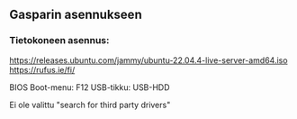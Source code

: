 ## Gasparin asennukseen

### Tietokoneen asennus:
https://releases.ubuntu.com/jammy/ubuntu-22.04.4-live-server-amd64.iso
https://rufus.ie/fi/

BIOS Boot-menu: F12
USB-tikku: USB-HDD

Ei ole valittu "search for third party drivers"
